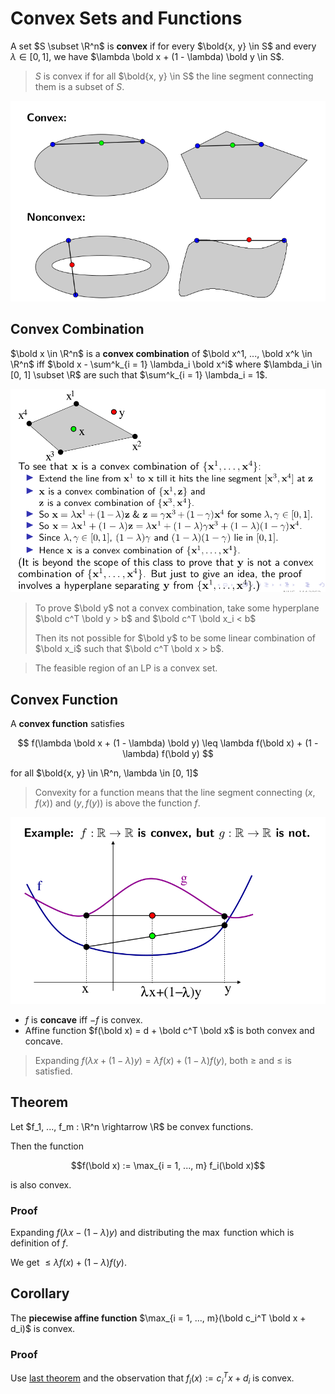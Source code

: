 # Convex Sets and Functions

A set $S \subset \R^n$ is **convex** if for every $\bold{x, y} \in S$ and every $\lambda \in [0, 1]$, we have $\lambda \bold x + (1 - \lambda) \bold y \in S$.

> $S$ is convex if for all $\bold{x, y} \in S$ the line segment connecting them is a subset of $S$.

![](2021-02-08-16-10-17.png)

## Convex Combination

$\bold x \in \R^n$ is a **convex combination** of $\bold x^1, ..., \bold x^k \in \R^n$ iff $\bold x - \sum^k_{i = 1} \lambda_i \bold x^i$ where $\lambda_i \in [0, 1] \subset \R$ are such that $\sum^k_{i =  1} \lambda_i = 1$.

![](2021-02-08-16-28-09.png)

> To prove $\bold y$ not a convex combination, take some hyperplane $\bold c^T \bold y > b$ and $\bold c^T \bold x_i < b$
> 
> Then its not possible for $\bold y$ to be some linear combination of $\bold x_i$ such that $\bold c^T \bold x > b$.

> The feasible region of an LP is a convex set.

## Convex Function

A **convex function** satisfies 

$$ f(\lambda \bold x + (1 - \lambda) \bold y) \leq \lambda f(\bold x) + (1 - \lambda) f(\bold y) $$

for all $\bold{x, y} \in \R^n, \lambda \in [0, 1]$

> Convexity for a function means that the line segment connecting $(x, f(x))$ and $(y, f(y))$ is above the function $f$.

![](2021-02-08-16-42-06.png)

- $f$ is **concave** iff $-f$ is convex.
- Affine function $f(\bold x) = d + \bold c^T \bold x$ is both convex and concave.

> Expanding $f(\lambda x + (1 - \lambda)y) = \lambda f(x) + (1 - \lambda) f(y)$, both $\geq$ and $\leq$ is satisfied.

## Theorem

Let $f_1, ..., f_m : \R^n \rightarrow \R$ be convex functions.

Then the function

$$f(\bold x) := \max_{i = 1, ..., m} f_i(\bold x)$$

is also convex.

### Proof

Expanding $f(\lambda x - (1 - \lambda) y)$ and distributing the $\max$ function which is definition of $f$.

We get $\leq \lambda f(x) + (1 - \lambda)f(y)$.

## Corollary

The **piecewise affine function** $\max_{i = 1, ..., m}(\bold c_i^T \bold x + d_i)$ is convex.

### Proof

Use [last theorem](#theorem) and the observation that $f_i(x) := c_i^T x + d_i$ is convex.

